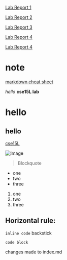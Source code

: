 [Lab Report 1](https://fatcatoops.github.io/cse15l-lab-reports/lab-report-1-week-2.html)

[Lab Report 2](https://fatcatoops.github.io/cse15l-lab-reports/lab-report-2-week-4.html)

[Lab Report 3](https://fatcatoops.github.io/cse15l-lab-reports/lab-report-3-week-6.html)

[Lab Report 4](https://fatcatoops.github.io/cse15l-lab-reports/lab-report-4-week-8.html)

[Lab Report 4](https://fatcatoops.github.io/cse15l-lab-reports/lab-report-5-week-10.html)

# note
[markdown cheat sheet](https://commonmark.org/help/)

*hello*
**cse15L lab**
# hello
## hello
[cse15L](https://sites.google.com/eng.ucsd.edu/cse-15l-spring-2022/syllabus)

![Image](https://commonmark.org/help/images/favicon.png)
> Blockquote

* one
* two
* three
1. one
2. two
3. three

Horizontal rule:
---

`inline code` backstick
```
code block
```

changes made to index.md
